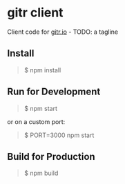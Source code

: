gitr client
===========

Client code for [gitr.io](http://gitr.io/) - TODO: a tagline

Install
-------

> $ npm install

Run for Development
-------------------

> $ npm start

or on a custom port:

> $ PORT=3000 npm start

Build for Production
--------------------

> $ npm build
